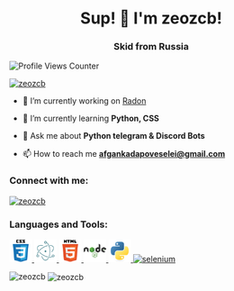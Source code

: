 <h1 align="center">Sup! 👋 I'm zeozcb!</h1>
<h3 align="center">Skid from Russia</h3>

<p align="left"> <!-- Profile Views Counter --> <img src="https://zeozeo.vercel.app/api/profile-views?username=zeozcb" alt="Profile Views Counter" /> </p>

<p align="left"> <a href="https://github.com/ryo-ma/github-profile-trophy"><img src="https://github-profile-trophy.vercel.app/?username=zeozcb" alt="zeozcb" /></a> </p>

- 🔭 I’m currently working on [Radon](https://github.com/zeozcb/Radon)

- 🌱 I’m currently learning **Python, CSS**

- 💬 Ask me about **Python telegram & Discord Bots**

- 📫 How to reach me **afgankadapoveselei@gmail.com**

<h3 align="left">Connect with me:</h3>
<p align="left">
<a href="https://www.youtube.com/c/zeozcb" target="blank"><img align="center" src="https://raw.githubusercontent.com/rahuldkjain/github-profile-readme-generator/master/src/images/icons/Social/youtube.svg" alt="zeozcb" height="30" width="40" /></a>
</p>

<h3 align="left">Languages and Tools:</h3>
<p align="left"> <a href="https://www.w3schools.com/css/" target="_blank" rel="noreferrer"> <img src="https://raw.githubusercontent.com/devicons/devicon/master/icons/css3/css3-original-wordmark.svg" alt="css3" width="40" height="40"/> </a> <a href="https://www.electronjs.org" target="_blank" rel="noreferrer"> <img src="https://raw.githubusercontent.com/devicons/devicon/master/icons/electron/electron-original.svg" alt="electron" width="40" height="40"/> </a> <a href="https://www.w3.org/html/" target="_blank" rel="noreferrer"> <img src="https://raw.githubusercontent.com/devicons/devicon/master/icons/html5/html5-original-wordmark.svg" alt="html5" width="40" height="40"/> </a> <a href="https://nodejs.org" target="_blank" rel="noreferrer"> <img src="https://raw.githubusercontent.com/devicons/devicon/master/icons/nodejs/nodejs-original-wordmark.svg" alt="nodejs" width="40" height="40"/> </a> <a href="https://www.python.org" target="_blank" rel="noreferrer"> <img src="https://raw.githubusercontent.com/devicons/devicon/master/icons/python/python-original.svg" alt="python" width="40" height="40"/> </a> <a href="https://www.selenium.dev" target="_blank" rel="noreferrer"> <img src="https://raw.githubusercontent.com/detain/svg-logos/780f25886640cef088af994181646db2f6b1a3f8/svg/selenium-logo.svg" alt="selenium" width="40" height="40"/> </a> </p>

<p><img align="left" src="https://github-readme-stats.vercel.app/api/top-langs?username=zeozcb&show_icons=true&theme=synthwave&locale=en&layout=compact" alt="zeozcb" /></p>

<p>&nbsp;<img align="center" src="https://github-readme-stats.vercel.app/api?username=zeozcb&show_icons=true&theme=synthwave&locale=en" alt="zeozcb" /></p>

